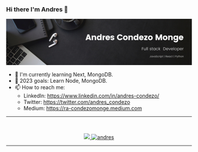 ### Hi there I'm Andres 👋


<img src="https://github.com/andres-condezo/andres-condezo/blob/main/LinkedIn-Banner.png" alt="banner">
 
- 🌱 I'm currently learning Next, MongoDB.
- 🎯 2023 goals: Learn Node, MongoDB.
- 📫 How to reach me: 
  - LinkedIn: https://www.linkedin.com/in/andres-condezo/
  - Twitter: https://twitter.com/andres_condezo
  - Medium: https://ra-condezomonge.medium.com
 
<hr>
<br>
<p align="center">
   <a href="https://github.com/andres-condezo">
  <img height="200em" src="https://github-readme-stats.vercel.app/api/top-langs/?username=andres-condezo&layout=compact&langs_count=6&theme=graywhite"/>
  <img height="200em" src="https://github-readme-stats.vercel.app/api?username=andres-condezo&show_icons=true&theme=default)" alt="andres" />
  </a>
</p>
<hr>
<br>
